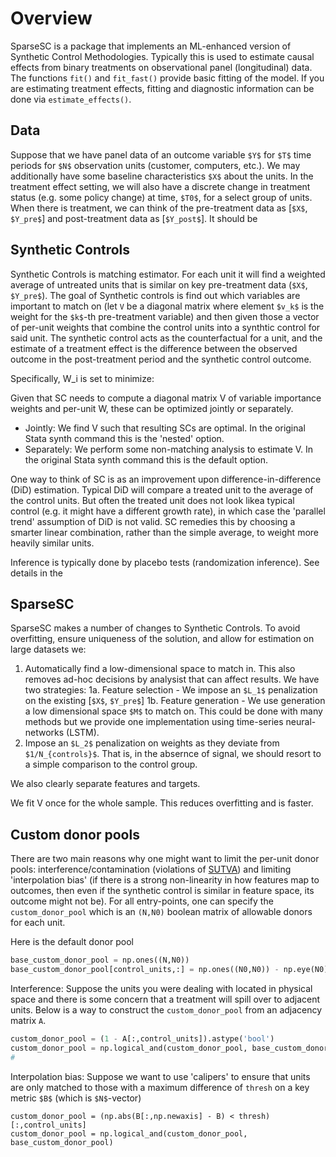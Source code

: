 # Overview

SparseSC is a package that implements an ML-enhanced version of Synthetic Control Methodologies. Typically this is used to estimate causal effects from binary treatments on observational panel (longitudinal) data. The functions `fit()` and `fit_fast()` provide basic fitting of the model. If you are estimating treatment effects, fitting and diagnostic information can be done via `estimate_effects()`.

## Data
Suppose that we have panel data of an outcome variable `$Y$` for `$T$` time periods for `$N$` observation units (customer, computers, etc.). We may additionally have some baseline characteristics `$X$` about the units. In the treatment effect setting, we will also have a discrete change in treatment status (e.g. some policy change) at time, `$T0$`, for a select group of units. When there is treatment, we can think of the pre-treatment data as [`$X$`, `$Y_pre$`] and post-treatment data as [`$Y_post$`]. It should be

## Synthetic Controls

Synthetic Controls is matching estimator. For each unit it will find a weighted average of untreated units that is similar on key pre-treatment data (`$X$`, `$Y_pre$`). The goal of Synthetic controls is find out which variables are important to match on (let `V` be a diagonal matrix where element `$v_k$` is the weight for the `$k$`-th pre-treatment variable) and then given those a vector of per-unit weights that combine the control units into a synthtic control for said unit. The synthetic control acts as the counterfactual for a unit, and the estimate of a treatment effect is the difference between the observed outcome in the post-treatment period and the synthetic control outcome.

Specifically, W_i is set to minimize:


Given that SC needs to compute a diagonal matrix V of variable importance weights and per-unit W, these can be optimized jointly or separately.
* Jointly: We find V such that resulting SCs are optimal. In the original Stata synth command this is the 'nested' option.
* Separately: We perform some non-matching analysis to estimate V. In the original Stata synth command this is the default option.

One way to think of SC is as an improvement upon difference-in-difference (DiD) estimation. Typical DiD will compare a treated unit to the average of the control units. But often the treated unit does not look likea  typical control (e.g. it might have a different growth rate), in which case the 'parallel trend' assumption of DiD is not valid. SC remedies this by choosing a smarter linear combination, rather than the simple average, to weight more heavily similar units.

Inference is typically done by placebo tests (randomization inference). See details in the 

## SparseSC
SparseSC makes a number of changes to Synthetic Controls. To avoid overfitting, ensure uniqueness of the solution, and allow for estimation on large datasets we:
1. Automatically find a low-dimensional space to match in. This also removes ad-hoc decisions by analysist that can affect results. We have two strategies: 
1a. Feature selection - We impose an `$L_1$` penalization on the existing [`$X$`, `$Y_pre$`]
1b. Feature generation - We use generation a low dimensional space `$M$` to match on. This could be done with many methods but we provide one implementation using time-series neural-networks (LSTM).
2. Impose an `$L_2$` penalization on weights as they deviate from `$1/N_{controls}$`. That is, in the absernce of signal, we should resort to a simple comparison to the control group.

We also clearly separate features and targets.

We fit V once for the whole sample. This reduces overfitting and is faster.

## Custom donor pools
There are two main reasons why one might want to limit the per-unit donor pools: interference/contamination (violations of [SUTVA](https://en.wikipedia.org/wiki/Rubin_causal_model#Stable_unit_treatment_value_assumption_(SUTVA))) and limiting 'interpolation bias' (if there is a strong non-linearity in how features map to outcomes, then even if the synthetic control is similar in feature space, its outcome might not be). For all entry-points, one can specify the `custom_donor_pool` which is an `(N,N0)` boolean matrix of allowable donors for each unit.

Here is the default donor pool
```py
base_custom_donor_pool = np.ones((N,N0))
base_custom_donor_pool[control_units,:] = np.ones((N0,N0)) - np.eye(N0)
```

Interference: Suppose the units you were dealing with located in physical space and there is some concern that a treatment will spill over to adjacent units. Below is a way to construct the `custom_donor_pool` from an adjacency matrix `A`.
```py
custom_donor_pool = (1 - A[:,control_units]).astype('bool')
custom_donor_pool = np.logical_and(custom_donor_pool, base_custom_donor_pool)
#
```

Interpolation bias: Suppose we want to use 'calipers' to ensure that units are only matched to those with a maximum difference of `thresh` on a key metric `$B$` (which is `$N$`-vector) 
```
custom_donor_pool = (np.abs(B[:,np.newaxis] - B) < thresh)[:,control_units]
custom_donor_pool = np.logical_and(custom_donor_pool, base_custom_donor_pool)
```